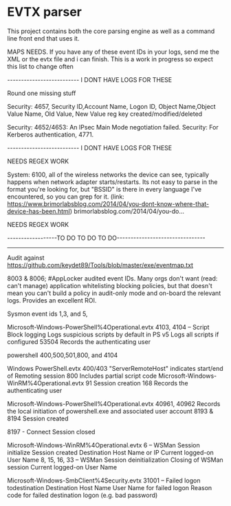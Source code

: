 # EVTX parser

This project contains both the core parsing engine as well as a command line front end that uses it.


MAPS NEEDS. If you have any of these event IDs in your logs, send me the XML or the evtx file and i can finish. This is a work in progress so expect this list to change often

-------------------------- I DONT HAVE LOGS FOR THESE

Round one missing stuff

Security: 4657, Security ID,Account Name, Logon ID, Object Name,Object Value Name, Old Value, New Value reg key created/modified/deleted

Security: 4652/4653: An IPsec Main Mode negotiation failed. 
Security: For Kerberos authentication, 4771. 

-------------------------- I DONT HAVE LOGS FOR THESE

NEEDS REGEX WORK

System: 6100, all of the wireless networks the device can see, typically happens when network adapter starts/restarts. Its not easy to parse in the format you're looking for, but "BSSID" is there in every language I've encountered, so you can grep for it. (link: https://www.brimorlabsblog.com/2014/04/you-dont-know-where-that-device-has-been.html) brimorlabsblog.com/2014/04/you-do…

NEEDS REGEX WORK



------------------TO DO TO DO TO DO--------------------------------

------------------------------------------------

Audit against
https://github.com/keydet89/Tools/blob/master/exe/eventmap.txt


8003 & 8006; #AppLocker audited event IDs. Many orgs don't want (read: can't manage) application whitelisting blocking policies, but that doesn't mean you can't build a policy in audit-only mode and on-board the relevant logs.  Provides an excellent ROI.


Sysmon event ids 1,3, and 5,  




Microsoft-Windows-PowerShell%4Operational.evtx
4103, 4104 – Script Block logging
Logs suspicious scripts by default in PS v5 Logs all scripts if configured
53504 Records the authenticating user

powershell 400,500,501,800, and 4104


Windows PowerShell.evtx
400/403 "ServerRemoteHost" indicates start/end of Remoting session
800 Includes partial script code
Microsoft-Windows-WinRM%4Operational.evtx
91 Session creation
168 Records the authenticating user

Microsoft-Windows-PowerShell%4Operational.evtx
40961, 40962
Records the local initiation of powershell.exe and associated user account
8193 & 8194
Session created

8197 - Connect
Session closed



Microsoft-Windows-WinRM%4Operational.evtx
6 – WSMan Session initialize
Session created
Destination Host Name or IP
Current logged-on User Name
8, 15, 16, 33 – WSMan Session deinitialization
Closing of WSMan session
Current logged-on User Name


Microsoft-Windows-SmbClient%4Security.evtx
31001 – Failed logon todestination
Destination Host Name
User Name for failed logon
Reason code for failed destination logon (e.g. bad password)
